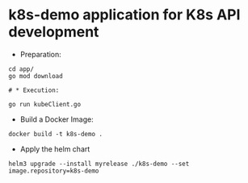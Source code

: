 # k8s-demo application for K8s API development

* Preparation:
```
cd app/
go mod download

# * Execution:

go run kubeClient.go
```

* Build a Docker Image:
```
docker build -t k8s-demo .
```

* Apply the helm chart
```
helm3 upgrade --install myrelease ./k8s-demo --set image.repository=k8s-demo
```